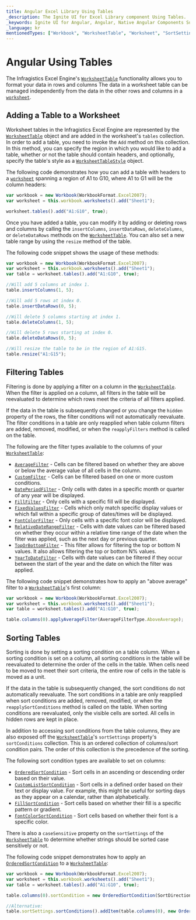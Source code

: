 ```yaml
---
title: Angular Excel Library Using Tables
_description: The Ignite UI for Excel Library component Using Tables.
_keywords: Ignite UI for Angular, Angular, Native Angular Components Suite, Native Angular Controls, Native Angular Components, Native Angular Components Library, Angular Excel Library, Angular Excel Library Example, Angular Excel Library Component, Angular Excel Engine, Tables, Sorting, Filtering
_language: kr
mentionedTypes: ["Workbook", "WorksheetTable", "Worksheet", "SortSettings"]
---
```


# Angular Using Tables

The Infragistics Excel Engine's [`WorksheetTable`]({environment:dvApiBaseUrl}/products/ignite-ui-angular/api/docs/typescript/latest/classes/igniteui_angular_excel.worksheettable.html) functionality allows you to format your data in rows and columns The data in a worksheet table can be managed independently from the data in the other rows and columns in a [`worksheet`]({environment:dvApiBaseUrl}/products/ignite-ui-angular/api/docs/typescript/latest/classes/igniteui_angular_excel.worksheettable.html#worksheet).

<!--## Demo


`sample="/excel/excel-library/working-with-tables", height="500", alt="Angular excel library working with tables"`

-->

<div class="divider--half"></div>

## Adding a Table to a Worksheet

Worksheet tables in the Infragistics Excel Engine are represented by the [`WorksheetTable`]({environment:dvApiBaseUrl}/products/ignite-ui-angular/api/docs/typescript/latest/classes/igniteui_angular_excel.worksheettable.html) object and are added in the worksheet's `tables` collection. In order to add a table, you need to invoke the `Add` method on this collection. In this method, you can specify the region in which you would like to add a table, whether or not the table should contain headers, and optionally, specify the table's style as a [`WorksheetTableStyle`]({environment:dvApiBaseUrl}/products/ignite-ui-angular/api/docs/typescript/latest/classes/igniteui_angular_excel.worksheettablestyle.html) object.

The following code demonstrates how you can add a table with headers to a [`worksheet`]({environment:dvApiBaseUrl}/products/ignite-ui-angular/api/docs/typescript/latest/classes/igniteui_angular_excel.worksheettable.html#worksheet) spanning a region of A1 to G10, where A1 to G1 will be the column headers:

```ts
var workbook = new Workbook(WorkbookFormat.Excel2007);
var worksheet = this.workbook.worksheets().add("Sheet1");

worksheet.tables().add("A1:G10", true);
```

Once you have added a table, you can modify it by adding or deleting rows and columns by calling the `insertColumns`, `insertDataRows`, `deleteColumns`, or `deleteDataRows` methods on the [`WorksheetTable`]({environment:dvApiBaseUrl}/products/ignite-ui-angular/api/docs/typescript/latest/classes/igniteui_angular_excel.worksheettable.html). You can also set a new table range by using the `resize` method of the table.

The following code snippet shows the usage of these methods:

```ts
var workbook = new Workbook(WorkbookFormat.Excel2007);
var worksheet = this.workbook.worksheets().add("Sheet1");
var table = worksheet.tables().add("A1:G10", true);

//Will add 5 columns at index 1.
table.insertColumns(1, 5);

//Will add 5 rows at index 0.
table.insertDataRows(0, 5);

//Will delete 5 columns starting at index 1.
table.deleteColumns(1, 5);

//Will delete 5 rows starting at index 0.
table.deleteDataRows(0, 5);

//Will resize the table to be in the region of A1:G15.
table.resize("A1:G15");
```

## Filtering Tables

Filtering is done by applying a filter on a column in the [`WorksheetTable`]({environment:dvApiBaseUrl}/products/ignite-ui-angular/api/docs/typescript/latest/classes/igniteui_angular_excel.worksheettable.html). When the filter is applied on a column, all filters in the table will be reevaluated to determine which rows meet the criteria of all filters applied.

If the data in the table is subsequently changed or you change the `hidden` property of the rows, the filter conditions will not automatically reevaluate. The filter conditions in a table are only reapplied when table column filters are added, removed, modified, or when the `reapplyFilters` method is called on the table.

The following are the filter types available to the columns of your [`WorksheetTable`]({environment:dvApiBaseUrl}/products/ignite-ui-angular/api/docs/typescript/latest/classes/igniteui_angular_excel.worksheettable.html):

*   [`AverageFilter`]({environment:dvApiBaseUrl}/products/ignite-ui-angular/api/docs/typescript/latest/classes/igniteui_angular_excel.averagefilter.html) - Cells can be filtered based on whether they are above or below the average value of all cells in the column.
*   [`CustomFilter`]({environment:dvApiBaseUrl}/products/ignite-ui-angular/api/docs/typescript/latest/classes/igniteui_angular_excel.customfilter.html) - Cells can be filtered based on one or more custom conditions.
*   [`DatePeriodFilter`]({environment:dvApiBaseUrl}/products/ignite-ui-angular/api/docs/typescript/latest/classes/igniteui_angular_excel.dateperiodfilter.html) - Only cells with dates in a specific month or quarter of any year will be displayed.
*   [`FillFilter`]({environment:dvApiBaseUrl}/products/ignite-ui-angular/api/docs/typescript/latest/classes/igniteui_angular_excel.fillfilter.html) - Only cells with a specific fill will be displayed.
*   [`FixedValuesFilter`]({environment:dvApiBaseUrl}/products/ignite-ui-angular/api/docs/typescript/latest/classes/igniteui_angular_excel.fixedvaluesfilter.html) - Cells which only match specific display values or which fall within a specific group of dates/times will be displayed.
*   [`FontColorFilter`]({environment:dvApiBaseUrl}/products/ignite-ui-angular/api/docs/typescript/latest/classes/igniteui_angular_excel.fontcolorfilter.html) - Only cells with a specific font color will be displayed.
*   [`RelativeDateRangeFilter`]({environment:dvApiBaseUrl}/products/ignite-ui-angular/api/docs/typescript/latest/classes/igniteui_angular_excel.relativedaterangefilter.html) - Cells with date values can be filtered based on whether they occur within a relative time range of the date when the filter was applied, such as the next day or previous quarter.
*   [`TopOrBottomFilter`]({environment:dvApiBaseUrl}/products/ignite-ui-angular/api/docs/typescript/latest/classes/igniteui_angular_excel.toporbottomfilter.html) - This filter allows for filtering the top or bottom N values. It also allows filtering the top or bottom N% values.
*   [`YearToDateFilter`]({environment:dvApiBaseUrl}/products/ignite-ui-angular/api/docs/typescript/latest/classes/igniteui_angular_excel.yeartodatefilter.html) - Cells with date values can be filtered if they occur between the start of the year and the date on which the filter was applied.

The following code snippet demonstrates how to apply an "above average" filter to a [`WorksheetTable`]({environment:dvApiBaseUrl}/products/ignite-ui-angular/api/docs/typescript/latest/classes/igniteui_angular_excel.worksheettable.html)'s first column:

```ts
var workbook = new Workbook(WorkbookFormat.Excel2007);
var worksheet = this.workbook.worksheets().add("Sheet1");
var table = worksheet.tables().add("A1:G10", true);

table.columns(0).applyAverageFilter(AverageFilterType.AboveAverage);
```

## Sorting Tables

Sorting is done by setting a sorting condition on a table column. When a sorting condition is set on a column, all sorting conditions in the table will be reevaluated to determine the order of the cells in the table. When cells need to be moved to meet their sort criteria, the entire row of cells in the table is moved as a unit.

If the data in the table is subsequently changed, the sort conditions do not automatically reevaluate. The sort conditions in a table are only reapplied when sort conditions are added, removed, modified, or when the `reapplySortConditions` method is called on the table. When sorting conditions are reevaluated, only the visible cells are sorted. All cells in hidden rows are kept in place.

In addition to accessing sort conditions from the table columns, they are also exposed off the [`WorksheetTable`]({environment:dvApiBaseUrl}/products/ignite-ui-angular/api/docs/typescript/latest/classes/igniteui_angular_excel.worksheettable.html)'s `sortSettings` property's `sortConditions` collection. This is an ordered collection of columns/sort condition pairs. The order of this collection is the precedence of the sorting.

The following sort condition types are available to set on columns:

*   [`OrderedSortCondition`]({environment:dvApiBaseUrl}/products/ignite-ui-angular/api/docs/typescript/latest/classes/igniteui_angular_excel.orderedsortcondition.html) - Sort cells in an ascending or descending order based on their value.
*   [`CustomListSortCondition`]({environment:dvApiBaseUrl}/products/ignite-ui-angular/api/docs/typescript/latest/classes/igniteui_angular_excel.customlistsortcondition.html) - Sort cells in a defined order based on their text or display value. For example, this might be useful for sorting days as they appear on a calendar, rather than alphabetically.
*   [`FillSortCondition`]({environment:dvApiBaseUrl}/products/ignite-ui-angular/api/docs/typescript/latest/classes/igniteui_angular_excel.fillsortcondition.html) - Sort cells based on whether their fill is a specific pattern or gradient.
*   [`FontColorSortCondition`]({environment:dvApiBaseUrl}/products/ignite-ui-angular/api/docs/typescript/latest/classes/igniteui_angular_excel.fontcolorsortcondition.html) - Sort cells based on whether their font is a specific color.

There is also a `caseSensitive` property on the `sortSettings` of the [`WorksheetTable`]({environment:dvApiBaseUrl}/products/ignite-ui-angular/api/docs/typescript/latest/classes/igniteui_angular_excel.worksheettable.html) to determine whether strings should be sorted case sensitively or not.

The following code snippet demonstrates how to apply an [`OrderedSortCondition`]({environment:dvApiBaseUrl}/products/ignite-ui-angular/api/docs/typescript/latest/classes/igniteui_angular_excel.orderedsortcondition.html) to a [`WorksheetTable`]({environment:dvApiBaseUrl}/products/ignite-ui-angular/api/docs/typescript/latest/classes/igniteui_angular_excel.worksheettable.html):

```ts
var workbook = new Workbook(WorkbookFormat.Excel2007);
var worksheet = this.workbook.worksheets().add("Sheet1");
var table = worksheet.tables().add("A1:G10", true);

table.columns(0).sortCondition = new OrderedSortCondition(SortDirection.Ascending);

//Alternative:
table.sortSettings.sortConditions().addItem(table.columns(0), new OrderedSortCondition(SortDirection.Ascending));
```
